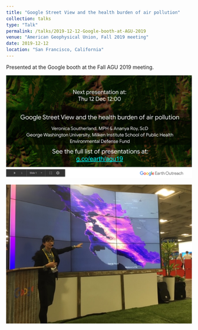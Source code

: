 ```yaml
---
title: "Google Street View and the health burden of air pollution"
collection: talks
type: "Talk"
permalink: /talks/2019-12-12-Google-booth-at-AGU-2019
venue: "American Geophysical Union, Fall 2019 meeting"
date: 2019-12-12
location: "San Francisco, California"
---
```


Presented at the Google booth at the Fall AGU 2019 meeting.

[<img src='/images/google.PNG'>](https://docs.google.com/presentation/d/e/2PACX-1vTGmP4COI9qU5FtroGeLPYP4BT9x-oFya_3c_5NGpXY95VBHh-6mpbIkGQaSiwzj1pr6Jx6L6nDxDx6/pub?slide=id.g7a554f672f_1_148)

<img src='/images/IMG_3482.JPG'>
